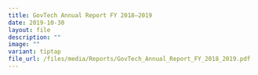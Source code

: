 ```yaml
---
title: GovTech Annual Report FY 2018–2019
date: 2019-10-30
layout: file
description: ""
image: ""
variant: tiptap
file_url: /files/media/Reports/GovTech_Annual_Report_FY_2018_2019.pdf
---
```

